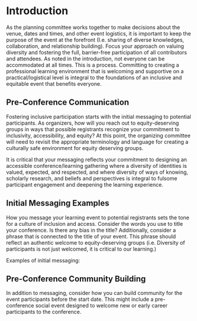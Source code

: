 # Introduction

As the planning committee works together to make decisions about the venue, dates and times, and other event logistics, it is important to keep the purpose of the event at the forefront (I.e. sharing of diverse knowledges, collaboration, and relationship building). Focus your approach on valuing diversity and fostering the full, barrier-free participation of all contributors and attendees. As noted in the introduction, not everyone can be accommodated at all times. This is a process. Committing to creating a professional learning environment that is welcoming and supportive on a practical/logistical level is integral to the foundations of an inclusive and equitable event that benefits everyone. 

## Pre-Conference Communication

Fostering inclusive participation starts with the initial messaging to potential participants. As organizers, how will you reach out to equity-deserving groups in ways that possible registrants recognize your commitment to inclusivity, accessibility, and equity? At this point, the organizing committee will need to revisit the appropriate terminology and language for creating a culturally safe environment for equity deserving groups. 

It is critical that your messaging reflects your commitment to designing an accessible conference/learning gathering where a diversity of identities is valued, expected, and respected, and where diversity of ways of knowing, scholarly research, and beliefs and perspectives is integral to fulsome participant engagement and deepening the learning experience.

## Initial Messaging Examples

How you message your learning event to potential registrants sets the tone for a culture of inclusion and access. Consider the words you use to title your conference.  Is there any bias in the title? Additionally, consider a phrase that is connected to the title of your event.  This phrase should reflect an authentic welcome to equity-deserving groups (i.e. Diversity of participants is not just welcomed, it is critical to our learning.)

Examples of initial messaging:




## Pre-Conference Community Building

In addition to messaging, consider how you can build community for the event participants before the start date. This might include a pre-conference social event designed to welcome new or early career participants to the conference.

